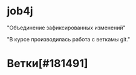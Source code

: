 # job4j

"Объединение зафиксированных изменений"

"В курсе производилась работа с веткамы git."

# Ветки[#181491]